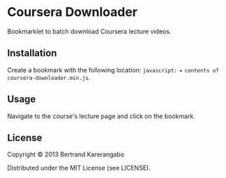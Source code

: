 # Coursera Downloader

Bookmarklet to batch download Coursera lecture videos.

## Installation

Create a bookmark with the following location: `javascript:` + `contents of coursera-downloader.min.js`.

## Usage

Navigate to the course's lecture page and click on the bookmark.

## License

Copyright © 2013 Bertrand Karerangabo

Distributed under the MIT License (see LICENSE).
